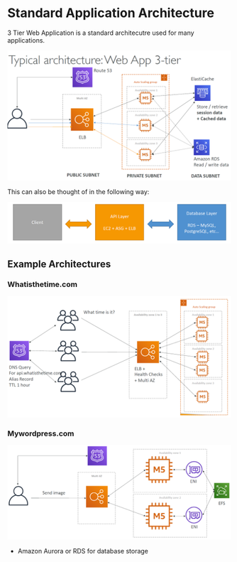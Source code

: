 # Standard Application Architecture

3 Tier Web Application is a standard architecutre used for many applications.

![](./../../../img/architecture_3_tier_web_app.png)

This can also be thought of in the following way:

![](./../../../img/traditional_3_tier_web_app.png)

## Example Architectures

### Whatisthetime.com

![](./../../../img/architecture_whatisthetime.com.png)

### Mywordpress.com

![](./../../../img/architecutre_mywordpress.com.png)

+ Amazon Aurora or RDS for database storage